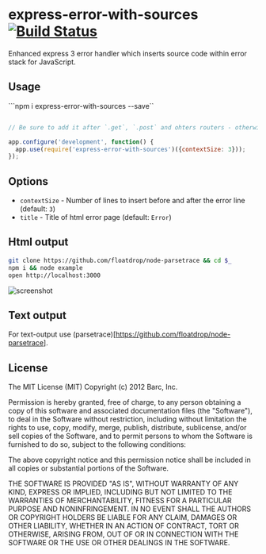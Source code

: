 # express-error-with-sources [![Build Status](https://travis-ci.org/floatdrop/express-error-with-sources.png?branch=master)](https://travis-ci.org/floatdrop/express-error-with-sources)

Enhanced express 3 error handler which inserts source code within error stack for
JavaScript.

## Usage

```npm i express-error-with-sources --save``

```javascript

// Be sure to add it after `.get`, `.post` and ohters routers - otherwise error will be not intercepted

app.configure('development', function() {
  app.use(require('express-error-with-sources')({contextSize: 3}));
});
```

## Options

 * `contextSize` - Number of lines to insert before and after the error line (default: `3`)
 * `title` - Title of html error page (default: `Error`)

## Html output 

```bash
git clone https://github.com/floatdrop/node-parsetrace && cd $_
npm i && node example
open http://localhost:3000
```

![screenshot](https://github.com/floatdrop/express-error-with-sources/raw/master/img/screenshot.png)

## Text output

For text-output use (parsetrace)[https://github.com/floatdrop/node-parsetrace].

## License

The MIT License (MIT) Copyright (c) 2012 Barc, Inc.

Permission is hereby granted, free of charge, to any person obtaining a copy of this software and associated documentation files (the "Software"), to deal in the Software without restriction, including without limitation the rights to use, copy, modify, merge, publish, distribute, sublicense, and/or sell copies of the Software, and to permit persons to whom the Software is furnished to do so, subject to the following conditions:

The above copyright notice and this permission notice shall be included in all copies or substantial portions of the Software.

THE SOFTWARE IS PROVIDED "AS IS", WITHOUT WARRANTY OF ANY KIND, EXPRESS OR IMPLIED, INCLUDING BUT NOT LIMITED TO THE WARRANTIES OF MERCHANTABILITY, FITNESS FOR A PARTICULAR PURPOSE AND NONINFRINGEMENT. IN NO EVENT SHALL THE AUTHORS OR COPYRIGHT HOLDERS BE LIABLE FOR ANY CLAIM, DAMAGES OR OTHER LIABILITY, WHETHER IN AN ACTION OF CONTRACT, TORT OR OTHERWISE, ARISING FROM, OUT OF OR IN CONNECTION WITH THE SOFTWARE OR THE USE OR OTHER DEALINGS IN THE SOFTWARE.


